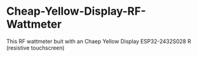 # Cheap-Yellow-Display-RF-Wattmeter
This RF wattmeter buit with an Chaep Yellow Display ESP32-2432S028 R (resistive touchscreen) 
